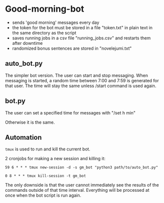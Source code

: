 # Good-morning-bot

- sends 'good morning' messages every day
- the token for the bot must be stored in a file "token.txt" in plain text in the same directory as the script
- saves running jobs in a csv file "running_jobs.csv" and restarts them after downtime
- randomized bonus sentences are stored in "novelejumi.txt"

## auto_bot.py

The simpler bot version. The user can start and stop messaging.
When messaging is started, a random time between 7:00 and 7:59 
is generated for that user. The time will stay the same unless
/start command is used again.

## bot.py

The user can set a specified time for messages with
"/set h min"  

Otherwise it is the same.

## Automation

`tmux` is used to run and kill the current bot.

2 cronjobs for making a new session and killing it:

`59 6 * * * tmux new-session -d -s gm_bot "python3 path/to/auto_bot.py"`

`0 8 * * * tmux kill-session -t gm_bot`

The only downside is that the user cannot immediately see the results 
of the commands outside of that time interval. Everything will be
processed at once when the bot script is run again. 
